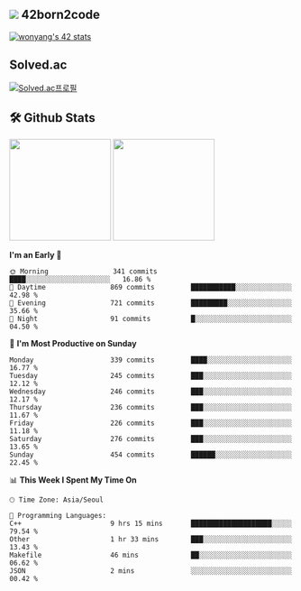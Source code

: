 
## <img src="https://img.shields.io/badge/-000000?style=flat&logo=42&logoColor=white"> 42born2code
[![wonyang's 42 stats](https://badge42.vercel.app/api/v2/cl5nhe5b6007809kydha7ht42/stats?cursusId=21&coalitionId=88)](https://profile.intra.42.fr/users/wonyang)

## Solved.ac
[![Solved.ac프로필](http://mazassumnida.wtf/api/v2/generate_badge?boj=bennyws)](https://solved.ac/bennyws)

## 🛠️ Github Stats
<p>
  <img height="180em" src="https://github-readme-stats-veggie-garden.vercel.app/api?username=gemstoneyang&show_icons=true&include_all_commits=true&bg_color=30,e96443,904e95&title_color=fff&text_color=fff">
  <img height="180em" src="https://github-readme-stats-veggie-garden.vercel.app/api/top-langs/?username=gemstoneyang&layout=compact&bg_color=30,e96443,904e95&title_color=fff&text_color=fff">
</p>

<!--START_SECTION:waka-->
**I'm an Early 🐤** 

```text
🌞 Morning                341 commits         ████░░░░░░░░░░░░░░░░░░░░░   16.86 % 
🌆 Daytime                869 commits         ███████████░░░░░░░░░░░░░░   42.98 % 
🌃 Evening                721 commits         █████████░░░░░░░░░░░░░░░░   35.66 % 
🌙 Night                  91 commits          █░░░░░░░░░░░░░░░░░░░░░░░░   04.50 % 
```
📅 **I'm Most Productive on Sunday** 

```text
Monday                   339 commits         ████░░░░░░░░░░░░░░░░░░░░░   16.77 % 
Tuesday                  245 commits         ███░░░░░░░░░░░░░░░░░░░░░░   12.12 % 
Wednesday                246 commits         ███░░░░░░░░░░░░░░░░░░░░░░   12.17 % 
Thursday                 236 commits         ███░░░░░░░░░░░░░░░░░░░░░░   11.67 % 
Friday                   226 commits         ███░░░░░░░░░░░░░░░░░░░░░░   11.18 % 
Saturday                 276 commits         ███░░░░░░░░░░░░░░░░░░░░░░   13.65 % 
Sunday                   454 commits         ██████░░░░░░░░░░░░░░░░░░░   22.45 % 
```


📊 **This Week I Spent My Time On** 

```text
🕑︎ Time Zone: Asia/Seoul

💬 Programming Languages: 
C++                      9 hrs 15 mins       ████████████████████░░░░░   79.54 % 
Other                    1 hr 33 mins        ███░░░░░░░░░░░░░░░░░░░░░░   13.43 % 
Makefile                 46 mins             ██░░░░░░░░░░░░░░░░░░░░░░░   06.62 % 
JSON                     2 mins              ░░░░░░░░░░░░░░░░░░░░░░░░░   00.42 % 
```


<!--END_SECTION:waka-->
